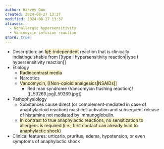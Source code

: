 ```yaml
---
author: Harvey Guo
created: 2024-08-27 13:37
modified: 2024-08-27 13:37
aliases:
  - Nonallergic hypersensitivity
  - Vancomycin infusion reaction
share: true
---
```

- Description: an <span style="background:rgba(240, 200, 0, 0.2)">IgE-independent</span> reaction that is clinically indistinguishable from [[type I hypersensitivity reaction|type I hypersensitivity reaction]]
- Etiology
	- <span style="background:rgba(240, 200, 0, 0.2)">Radiocontrast media</span>
	- Narcotics
	- <span style="background:rgba(240, 200, 0, 0.2)">Vancomycin, [[Non-opioid analgesics|NSAIDs]]</span>
		- Red man syndrome (Vancomycin flushing reaction)![[L59269.jpg|L59269.jpg]]
- Pathophysiology
	- Substances cause direct (or complement-mediated in case of anaphylactoid reaction) mast cell activation and subsequent release of histamine not mediated by immunoglobulin.
	- <span style="background:rgba(240, 200, 0, 0.2)">In contrast to true anaphylactic reactions, no sensitization to allergens is required (i.e., first contact can already lead to anaphylactic shock)</span>
- Clinical features: urticaria, pruritus, edema, hypotension, or even symptoms of anaphylactic shock 

